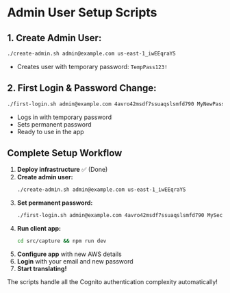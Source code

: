 # Admin User Setup Scripts

## 1. **Create Admin User:**
```bash
./create-admin.sh admin@example.com us-east-1_iwEEqraYS
```
- Creates user with temporary password: `TempPass123!`

## 2. **First Login & Password Change:**
```bash
./first-login.sh admin@example.com 4avro42msdf7ssuaqslsmfd790 MyNewPassword123!
```
- Logs in with temporary password
- Sets permanent password
- Ready to use in the app

## Complete Setup Workflow

1. **Deploy infrastructure** ✅ (Done)
2. **Create admin user:**
   ```bash
   ./create-admin.sh admin@example.com us-east-1_iwEEqraYS
   ```
3. **Set permanent password:**
   ```bash
   ./first-login.sh admin@example.com 4avro42msdf7ssuaqslsmfd790 MySecurePassword123!
   ```
4. **Run client app:**
   ```bash
   cd src/capture && npm run dev
   ```
5. **Configure app** with new AWS details
6. **Login** with your email and new password
7. **Start translating!**

The scripts handle all the Cognito authentication complexity automatically!
